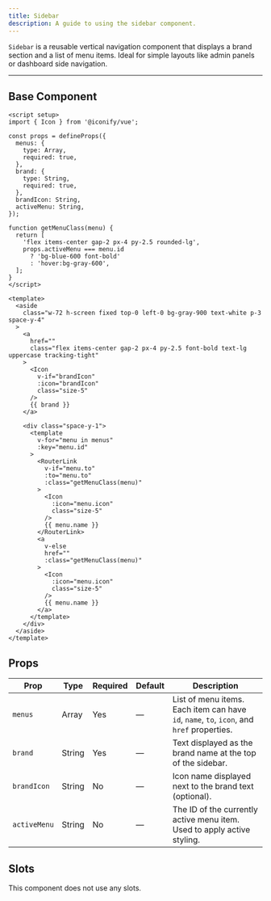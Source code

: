 ```yaml
---
title: Sidebar  
description: A guide to using the sidebar component.
---
```


`Sidebar` is a reusable vertical navigation component that displays a brand section and a list of menu items. Ideal for simple layouts like admin panels or dashboard side navigation.

---

## Base Component

```vue
<script setup>
import { Icon } from '@iconify/vue';

const props = defineProps({
  menus: {
    type: Array,
    required: true,
  },
  brand: {
    type: String,
    required: true,
  },
  brandIcon: String,
  activeMenu: String,
});

function getMenuClass(menu) {
  return [
    'flex items-center gap-2 px-4 py-2.5 rounded-lg',
    props.activeMenu === menu.id
      ? 'bg-blue-600 font-bold'
      : 'hover:bg-gray-600',
  ];
}
</script>

<template>
  <aside
    class="w-72 h-screen fixed top-0 left-0 bg-gray-900 text-white p-3 space-y-4"
  >
    <a
      href=""
      class="flex items-center gap-2 px-4 py-2.5 font-bold text-lg uppercase tracking-tight"
    >
      <Icon
        v-if="brandIcon"
        :icon="brandIcon"
        class="size-5"
      />
      {{ brand }}
    </a>

    <div class="space-y-1">
      <template
        v-for="menu in menus"
        :key="menu.id"
      >
        <RouterLink
          v-if="menu.to"
          :to="menu.to"
          :class="getMenuClass(menu)"
        >
          <Icon
            :icon="menu.icon"
            class="size-5"
          />
          {{ menu.name }}
        </RouterLink>
        <a
          v-else
          href=""
          :class="getMenuClass(menu)"
        >
          <Icon
            :icon="menu.icon"
            class="size-5"
          />
          {{ menu.name }}
        </a>
      </template>
    </div>
  </aside>
</template>
```

## Props

| Prop         | Type   | Required   | Default | Description                                                                               |
| ------------ | ------ | ---------- | ------- | ----------------------------------------------------------------------------------------- |
| `menus`      | Array  | Yes        | —       | List of menu items. Each item can have `id`, `name`, `to`, `icon`, and `href` properties. |
| `brand`      | String | Yes        | —       | Text displayed as the brand name at the top of the sidebar.                               |
| `brandIcon`  | String | No         | —       | Icon name displayed next to the brand text (optional).                                    |
| `activeMenu` | String | No         | —       | The ID of the currently active menu item. Used to apply active styling.                   |

## Slots

This component does not use any slots.